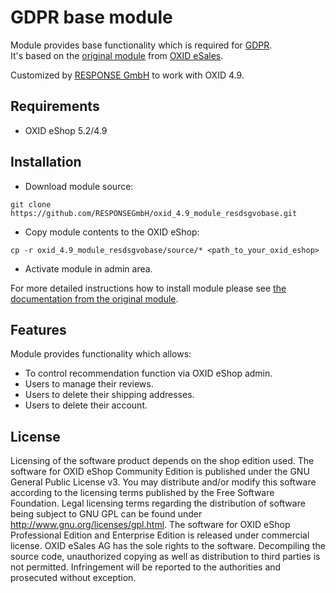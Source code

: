 GDPR base module
================

Module provides base functionality which is required for [GDPR](https://en.wikipedia.org/wiki/General_Data_Protection_Regulation).  
It's based on the [original module](https://github.com/OXID-eSales/gdpr-base-module) from [OXID eSales](https://www.oxid-esales.com/).  

Customized by [RESPONSE GmbH](https://www.response-gmbh.de) to work with OXID 4.9.

## Requirements

* OXID eShop 5.2/4.9

## Installation

* Download module source:

```
git clone https://github.com/RESPONSEGmbH/oxid_4.9_module_resdsgvobase.git
```

* Copy module contents to the OXID eShop:

```
cp -r oxid_4.9_module_resdsgvobase/source/* <path_to_your_oxid_eshop>
```

* Activate module in admin area.

For more detailed instructions how to install module please see [the documentation from the original module](https://github.com/OXID-eSales/gdpr-base-module/blob/master/documentation/UserManual_de.pdf).

## Features

Module provides functionality which allows:
* To control recommendation function via OXID eShop admin.
* Users to manage their reviews.
* Users to delete their shipping addresses.
* Users to delete their account.

## License

Licensing of the software product depends on the shop edition used.
The software for OXID eShop Community Edition is published under the GNU General Public License v3.
You may distribute and/or modify this software according to the licensing terms published by the Free
Software Foundation. Legal licensing terms regarding the distribution of software being subject to GNU
GPL can be found under http://www.gnu.org/licenses/gpl.html.
The software for OXID eShop Professional Edition and Enterprise Edition is released under commercial
license. OXID eSales AG has the sole rights to the software. Decompiling the source code, unauthorized
copying as well as distribution to third parties is not permitted. Infringement will be reported to the
authorities and prosecuted without exception.
